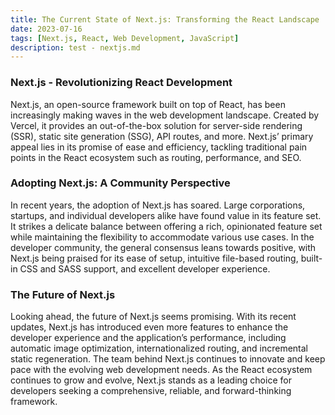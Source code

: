 ```yaml
---
title: The Current State of Next.js: Transforming the React Landscape
date: 2023-07-16
tags: [Next.js, React, Web Development, JavaScript]
description: test - nextjs.md
---
```


### Next.js - Revolutionizing React Development

Next.js, an open-source framework built on top of React, has been increasingly making waves in the web development landscape. Created by Vercel, it provides an out-of-the-box solution for server-side rendering (SSR), static site generation (SSG), API routes, and more. Next.js’ primary appeal lies in its promise of ease and efficiency, tackling traditional pain points in the React ecosystem such as routing, performance, and SEO. 

### Adopting Next.js: A Community Perspective

In recent years, the adoption of Next.js has soared. Large corporations, startups, and individual developers alike have found value in its feature set. It strikes a delicate balance between offering a rich, opinionated feature set while maintaining the flexibility to accommodate various use cases. In the developer community, the general consensus leans towards positive, with Next.js being praised for its ease of setup, intuitive file-based routing, built-in CSS and SASS support, and excellent developer experience.

### The Future of Next.js

Looking ahead, the future of Next.js seems promising. With its recent updates, Next.js has introduced even more features to enhance the developer experience and the application’s performance, including automatic image optimization, internationalized routing, and incremental static regeneration. The team behind Next.js continues to innovate and keep pace with the evolving web development needs. As the React ecosystem continues to grow and evolve, Next.js stands as a leading choice for developers seeking a comprehensive, reliable, and forward-thinking framework.